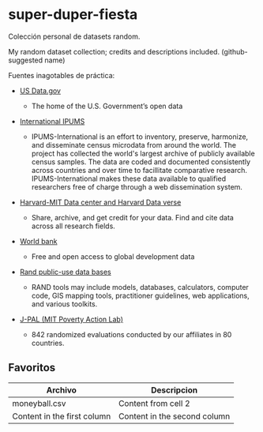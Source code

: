 # super-duper-fiesta
Colección personal de datasets random.

My random dataset collection; credits and descriptions included.
(github-suggested name)



Fuentes inagotables de práctica:

* [US Data.gov](http://www.data.gov/) 
  * The home of the U.S. Government’s open data

* [International IPUMS](https://international.ipums.org/international/)
  * IPUMS-International is an effort to inventory, preserve, harmonize, and disseminate census microdata from around the world. The project has collected the world's largest archive of publicly available census samples. The data are coded and documented consistently across countries and over time to facillitate comparative research. IPUMS-International makes these data available to qualified researchers free of charge through a web dissemination system.



* [Harvard-MIT Data center and Harvard Data verse](https://dataverse.harvard.edu/)
  * Share, archive, and get credit for your data. Find and cite data across all research fields.
  

* [World bank](http://data.worldbank.org/)
  * Free and open access to global development data

* [Rand public-use data bases](https://www.rand.org/pubs/tools.html)
  * RAND tools may include models, databases, calculators, computer code, GIS mapping tools, practitioner guidelines, web applications, and various toolkits.

* [J-PAL (MIT Poverty Action Lab)](https://www.povertyactionlab.org/evaluations/data)
  * 842 randomized evaluations conducted by our affiliates in 80 countries.



## Favoritos

Archivo | Descripcion
------------ | -------------
moneyball.csv | Content from cell 2
Content in the first column | Content in the second column
